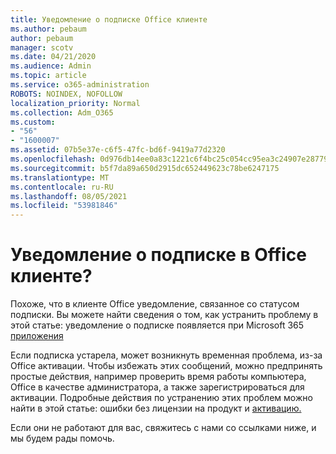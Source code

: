 ```yaml
---
title: Уведомление о подписке Office клиенте
ms.author: pebaum
author: pebaum
manager: scotv
ms.date: 04/21/2020
ms.audience: Admin
ms.topic: article
ms.service: o365-administration
ROBOTS: NOINDEX, NOFOLLOW
localization_priority: Normal
ms.collection: Adm_O365
ms.custom:
- "56"
- "1600007"
ms.assetid: 07b5e37e-c6f5-47fc-bd6f-9419a77d2320
ms.openlocfilehash: 0d976db14ee0a83c1221c6f4bc25c054cc95ea3c24907e2877988c3e0648d70b
ms.sourcegitcommit: b5f7da89a650d2915dc652449623c78be6247175
ms.translationtype: MT
ms.contentlocale: ru-RU
ms.lasthandoff: 08/05/2021
ms.locfileid: "53981846"
---
```

# <a name="subscription-notice-in-your-office-client"></a>Уведомление о подписке в Office клиенте?

Похоже, что в клиенте Office уведомление, связанное со статусом подписки. Вы можете найти сведения о том, как устранить проблему в этой статье: уведомление о подписке появляется при Microsoft 365 [приложения](https://support.office.com/article/A-subscription-notice-appears-when-I-open-an-Office-365-application-4cabe32c-f594-4c0e-9191-3d3ade10cceb.aspx)
  
Если подписка устарела, может возникнуть временная проблема, из-за Office активации. Чтобы избежать этих сообщений, можно предпринять простые действия, например проверить время работы компьютера, Office в качестве администратора, а также зарегистрироваться для активации. Подробные действия по устранению этих проблем можно найти в этой статье: ошибки без лицензии на продукт и [активацию.](https://support.office.com/article/Unlicensed-Product-and-activation-errors-in-Office-0d23d3c0-c19c-4b2f-9845-5344fedc4380.aspx)
  
Если они не работают для вас, свяжитесь с нами со ссылками ниже, и мы будем рады помочь.
